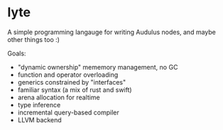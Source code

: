 # lyte

A simple programming langauge for writing Audulus nodes, and maybe other things too :)

Goals:

- "dynamic ownership" mememory management, no GC
- function and operator overloading
- generics constrained by "interfaces"
- familiar syntax (a mix of rust and swift)
- arena allocation for realtime
- type inference
- incremental query-based compiler
- LLVM backend
